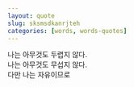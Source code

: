 ```yaml
---
layout: quote
slug: sksmsdkanrjteh
categories: [words, words-quotes]
---
```


나는 아무것도 두렵지 않다.
<br>
나는 아무것도 무섭지 않다.
<br>
다만 나는 자유이므로
